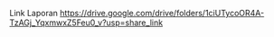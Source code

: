 Link Laporan https://drive.google.com/drive/folders/1ciUTycoOR4A-TzAGj_YqxmwxZ5Feu0_v?usp=share_link
